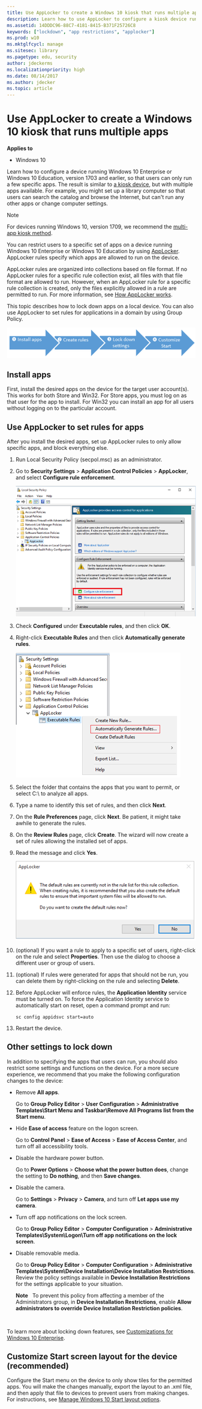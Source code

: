 ```yaml
---
title: Use AppLocker to create a Windows 10 kiosk that runs multiple apps (Windows 10)
description: Learn how to use AppLocker to configure a kiosk device running Windows 10 Enterprise or Windows 10 Education so that users can only run a few specific apps.
ms.assetid: 14DDDC96-88C7-4181-8415-B371F25726C8
keywords: ["lockdown", "app restrictions", "applocker"]
ms.prod: w10
ms.mktglfcycl: manage
ms.sitesec: library
ms.pagetype: edu, security
author: jdeckerms
ms.localizationpriority: high
ms.date: 08/14/2017
ms.author: jdecker
ms.topic: article
---
```


# Use AppLocker to create a Windows 10 kiosk that runs multiple apps


**Applies to**

-   Windows 10

Learn how to configure a device running Windows 10 Enterprise or Windows 10 Education, version 1703 and earlier, so that users can only run a few specific apps. The result is similar to [a kiosk device](set-up-a-device-for-anyone-to-use.md), but with multiple apps available. For example, you might set up a library computer so that users can search the catalog and browse the Internet, but can't run any other apps or change computer settings.

>[!NOTE]
>For devices running Windows 10, version 1709, we recommend the [multi-app kiosk method](lock-down-windows-10-to-specific-apps.md).

You can restrict users to a specific set of apps on a device running Windows 10 Enterprise or Windows 10 Education by using [AppLocker](/windows/device-security/applocker/applocker-overview). AppLocker rules specify which apps are allowed to run on the device.

AppLocker rules are organized into collections based on file format. If no AppLocker rules for a specific rule collection exist, all files with that file format are allowed to run. However, when an AppLocker rule for a specific rule collection is created, only the files explicitly allowed in a rule are permitted to run. For more information, see [How AppLocker works](/windows/device-security/applocker/how-applocker-works-techref).

This topic describes how to lock down apps on a local device. You can also use AppLocker to set rules for applications in a domain by using Group Policy.

![install create lockdown customize](images/lockdownapps.png)

## Install apps


First, install the desired apps on the device for the target user account(s). This works for both Store and Win32. For Store apps, you must log on as that user for the app to install. For Win32 you can install an app for all users without logging on to the particular account.

## Use AppLocker to set rules for apps


After you install the desired apps, set up AppLocker rules to only allow specific apps, and block everything else.

1.  Run Local Security Policy (secpol.msc) as an administrator.

2.  Go to **Security Settings** &gt; **Application Control Policies** &gt; **AppLocker**, and select **Configure rule enforcement**.

    ![configure rule enforcement](images/apprule.png)

3.  Check **Configured** under **Executable rules**, and then click **OK**.

4.  Right-click **Executable Rules** and then click **Automatically generate rules**.

    ![automatically generate rules](images/genrule.png)

5.  Select the folder that contains the apps that you want to permit, or select C:\\ to analyze all apps.

6.  Type a name to identify this set of rules, and then click **Next**.

7.  On the **Rule Preferences** page, click **Next**. Be patient, it might take awhile to generate the rules.

8.  On the **Review Rules** page, click **Create**. The wizard will now create a set of rules allowing the installed set of apps.

9.  Read the message and click **Yes**.

    ![default rules warning](images/appwarning.png)

10. (optional) If you want a rule to apply to a specific set of users, right-click on the rule and select **Properties**. Then use the dialog to choose a different user or group of users.

11. (optional) If rules were generated for apps that should not be run, you can delete them by right-clicking on the rule and selecting **Delete**.

12. Before AppLocker will enforce rules, the **Application Identity** service must be turned on. To force the Application Identity service to automatically start on reset, open a command prompt and run:

    ``` syntax
    sc config appidsvc start=auto
    ```

13. Restart the device.

## Other settings to lock down


In addition to specifying the apps that users can run, you should also restrict some settings and functions on the device. For a more secure experience, we recommend that you make the following configuration changes to the device:

-   Remove **All apps**.

    Go to **Group Policy Editor** &gt; **User Configuration** &gt; **Administrative Templates\\Start Menu and Taskbar\\Remove All Programs list from the Start menu**.

-   Hide **Ease of access** feature on the logon screen.

    Go to **Control Panel** &gt; **Ease of Access** &gt; **Ease of Access Center**, and turn off all accessibility tools.

-   Disable the hardware power button.

    Go to **Power Options** &gt; **Choose what the power button does**, change the setting to **Do nothing**, and then **Save changes**.

-   Disable the camera.

    Go to **Settings** &gt; **Privacy** &gt; **Camera**, and turn off **Let apps use my camera**.

-   Turn off app notifications on the lock screen.

    Go to **Group Policy Editor** &gt; **Computer Configuration** &gt; **Administrative Templates\\System\\Logon\\Turn off app notifications on the lock screen**.

-   Disable removable media.

    Go to **Group Policy Editor** &gt; **Computer Configuration** &gt; **Administrative Templates\\System\\Device Installation\\Device Installation Restrictions**. Review the policy settings available in **Device Installation Restrictions** for the settings applicable to your situation.

    **Note**  
    To prevent this policy from affecting a member of the Administrators group, in **Device Installation Restrictions**, enable **Allow administrators to override Device Installation Restriction policies**.

     

To learn more about locking down features, see [Customizations for Windows 10 Enterprise](https://go.microsoft.com/fwlink/p/?LinkId=691442).

## Customize Start screen layout for the device (recommended)


Configure the Start menu on the device to only show tiles for the permitted apps. You will make the changes manually, export the layout to an .xml file, and then apply that file to devices to prevent users from making changes. For instructions, see [Manage Windows 10 Start layout options](windows-10-start-layout-options-and-policies.md).